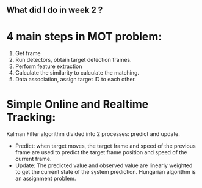 ## What did I do in week 2 ?
# 4 main steps in MOT problem:
1. Get frame
2. Run detectors, obtain target detection frames.
3. Perform feature extraction
4. Calculate the similarity to calculate the matching.
5. Data association, assign target ID to each other.

# Simple Online and Realtime Tracking:
Kalman Filter algorithm divided into 2 processes: predict and update.
- Predict: when target moves, the target frame and speed of the previous frame are used to predict the target frame position and speed of the current frame.
- Update: The predicted value and observed value are linearly weighted to get the current state of the system prediction.
Hungarian algorithm is an assignment problem.
